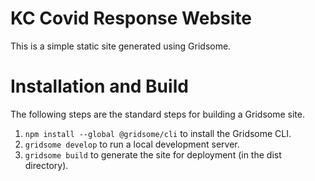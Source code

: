 # KC Covid Response Website

This is a simple static site generated using Gridsome.

# Installation and Build

The following steps are the standard steps for building a Gridsome site.

1. `npm install --global @gridsome/cli` to install the Gridsome CLI.
2. `gridsome develop` to run a local development server.
3. `gridsome build` to generate the site for deployment (in the dist directory).
